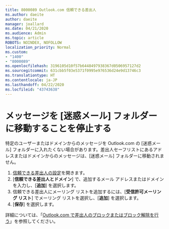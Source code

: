 ```yaml
---
title: 8000089 Outlook.com 信頼できる差出人
ms.author: daeite
author: daeite
manager: joallard
ms.date: 04/21/2020
ms.audience: Admin
ms.topic: article
ROBOTS: NOINDEX, NOFOLLOW
localization_priority: Normal
ms.custom:
- "1400"
- "8000089"
ms.openlocfilehash: 3196105d10f57b6448497938367d0506957127d2
ms.sourcegitcommit: 631cbb5f03e5371f0995e976536d24e9d13746c3
ms.translationtype: HT
ms.contentlocale: ja-JP
ms.lasthandoff: 04/22/2020
ms.locfileid: "43743638"
---
```

# <a name="stop-messages-from-going-into-your-junk-email-folder"></a>メッセージを [迷惑メール] フォルダーに移動することを停止する

特定のユーザーまたはドメインからのメッセージを Outlook.com の [迷惑メール] フォルダーに入れたくない場合があります。差出人セーフリストにあるアドレスまたはドメインからのメッセージは、[迷惑メール] フォルダーに移動されません。

1. [信頼できる差出人の設定](https://go.microsoft.com/fwlink/?linkid=2035804)を開きます。
2. [**信頼できる差出人とドメイン**] で、追加するメール アドレスまたはドメインを入力し、[**追加**] を選択します。
3. 信頼できる差出人にメーリング リストを追加するには、[**受信許可メーリング リスト**] でメーリング リストを選択し、[**追加**] を選択します。
4. [**保存**] を選択します。

詳細については、「[Outlook.com で差出人のブロックまたはブロック解除を行う](https://support.office.com/article/afba1c94-77bb-4f50-8b85-057cf52f4d5e?wt.mc_id=Office_Outlook_com_Alchemy)」を参照してください。